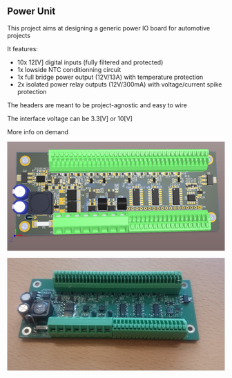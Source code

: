 Power Unit 
----------------

This project aims at designing a generic power IO board for automotive projects

It features:
- 10x 12[V] digital inputs (fully filtered and protected)
- 1x lowside NTC conditionning circuit
- 1x full bridge power output (12V/13A) with temperature protection
- 2x isolated power relay outputs (12V/300mA) with voltage/current spike protection

The headers are meant to be project-agnostic and easy to wire

The interface voltage can be 3.3[V] or 10[V]

More info on demand

![alt tag](https://github.com/yerpj/F3000/blob/master/V2/DOC/V2_3dPreview.png)

![alt tag](https://github.com/yerpj/F3000/blob/master/V2/DOC/PCB_assembled_and_tested.jpg)
           


